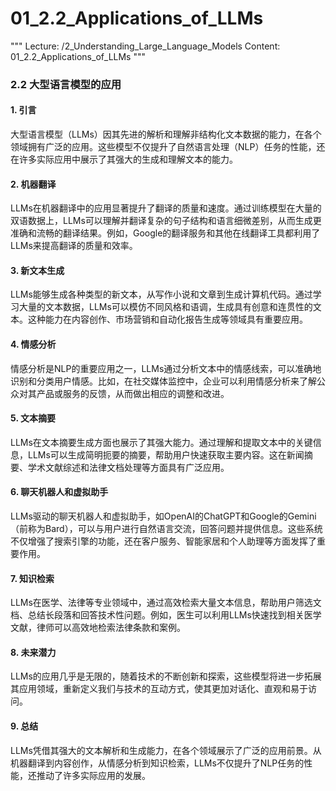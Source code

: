 # 01_2.2_Applications_of_LLMs

"""
Lecture: /2_Understanding_Large_Language_Models
Content: 01_2.2_Applications_of_LLMs
"""

### 2.2 大型语言模型的应用

#### 1. 引言
大型语言模型（LLMs）因其先进的解析和理解非结构化文本数据的能力，在各个领域拥有广泛的应用。这些模型不仅提升了自然语言处理（NLP）任务的性能，还在许多实际应用中展示了其强大的生成和理解文本的能力。

#### 2. 机器翻译
LLMs在机器翻译中的应用显著提升了翻译的质量和速度。通过训练模型在大量的双语数据上，LLMs可以理解并翻译复杂的句子结构和语言细微差别，从而生成更准确和流畅的翻译结果。例如，Google的翻译服务和其他在线翻译工具都利用了LLMs来提高翻译的质量和效率。

#### 3. 新文本生成
LLMs能够生成各种类型的新文本，从写作小说和文章到生成计算机代码。通过学习大量的文本数据，LLMs可以模仿不同风格和语调，生成具有创意和连贯性的文本。这种能力在内容创作、市场营销和自动化报告生成等领域具有重要应用。

#### 4. 情感分析
情感分析是NLP的重要应用之一，LLMs通过分析文本中的情感线索，可以准确地识别和分类用户情感。比如，在社交媒体监控中，企业可以利用情感分析来了解公众对其产品或服务的反馈，从而做出相应的调整和改进。

#### 5. 文本摘要
LLMs在文本摘要生成方面也展示了其强大能力。通过理解和提取文本中的关键信息，LLMs可以生成简明扼要的摘要，帮助用户快速获取主要内容。这在新闻摘要、学术文献综述和法律文档处理等方面具有广泛应用。

#### 6. 聊天机器人和虚拟助手
LLMs驱动的聊天机器人和虚拟助手，如OpenAI的ChatGPT和Google的Gemini（前称为Bard），可以与用户进行自然语言交流，回答问题并提供信息。这些系统不仅增强了搜索引擎的功能，还在客户服务、智能家居和个人助理等方面发挥了重要作用。

#### 7. 知识检索
LLMs在医学、法律等专业领域中，通过高效检索大量文本信息，帮助用户筛选文档、总结长段落和回答技术性问题。例如，医生可以利用LLMs快速找到相关医学文献，律师可以高效地检索法律条款和案例。

#### 8. 未来潜力
LLMs的应用几乎是无限的，随着技术的不断创新和探索，这些模型将进一步拓展其应用领域，重新定义我们与技术的互动方式，使其更加对话化、直观和易于访问。

#### 9. 总结
LLMs凭借其强大的文本解析和生成能力，在各个领域展示了广泛的应用前景。从机器翻译到内容创作，从情感分析到知识检索，LLMs不仅提升了NLP任务的性能，还推动了许多实际应用的发展。